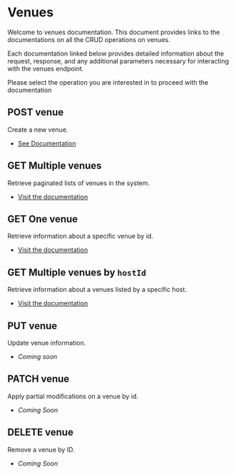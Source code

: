 # Venues 
Welcome to venues documentation. This document provides links to the documentations on all the CRUD operations on venues.
 
Each documentation linked below provides detailed information about the request, response, and any additional parameters necessary for interacting with the venues endpoint.

Please select the operation you are interested in to proceed with the documentation

## POST venue
Create a new venue.
- [See Documentation](./docs/post.md)

## GET Multiple venues
Retrieve paginated lists of venues in the system.
- [Visit the documentation](./docs/get.md)

## GET One venue
Retrieve information about a specific venue by id.
- [Visit the documentation](./docs/[id]/get.md)

## GET Multiple venues by `hostId`
Retrieve information about a venues listed by a specific host.
- [Visit the documentation](./docs/hosts/[hostId]/get.md)

## PUT venue
Update venue information.
- *Coming soon*

## PATCH venue
Apply partial modifications on a venue by id.
- *Coming Soon*

## DELETE venue
Remove a venue by ID.
- *Coming Soon*





